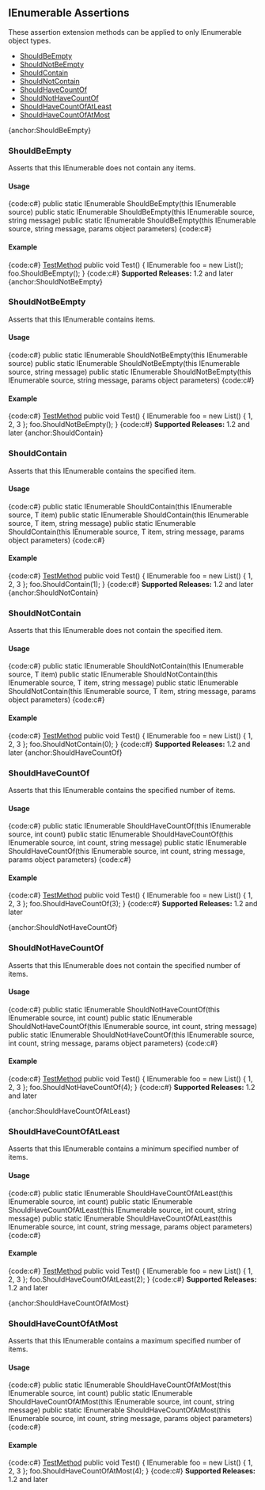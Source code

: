 ## IEnumerable<T> Assertions
These assertion extension methods can be applied to only IEnumerable<T> object types.

* [ShouldBeEmpty](#ShouldBeEmpty)
* [ShouldNotBeEmpty](#ShouldNotBeEmpty)
* [ShouldContain](#ShouldContain)
* [ShouldNotContain](#ShouldNotContain)
* [ShouldHaveCountOf](#ShouldHaveCountOf)
* [ShouldNotHaveCountOf](#ShouldNotHaveCountOf)
* [ShouldHaveCountOfAtLeast](#ShouldHaveCountOfAtLeast)
* [ShouldHaveCountOfAtMost](#ShouldHaveCountOfAtMost)

{anchor:ShouldBeEmpty}
### ShouldBeEmpty
Asserts that this IEnumerable<T> does not contain any items.
#### Usage
{code:c#}
public static IEnumerable<T> ShouldBeEmpty<T>(this IEnumerable<T> source)
public static IEnumerable<T> ShouldBeEmpty<T>(this IEnumerable<T> source, string message)
public static IEnumerable<T> ShouldBeEmpty<T>(this IEnumerable<T> source, string message, params object[]() parameters)
{code:c#}
#### Example
{code:c#}
[TestMethod](TestMethod)
public void Test()
{
   IEnumerable<int> foo = new List<int>();
   foo.ShouldBeEmpty();
}
{code:c#}
**Supported Releases:** 1.2 and later
{anchor:ShouldNotBeEmpty}
### ShouldNotBeEmpty
Asserts that this IEnumerable<T> contains items.
#### Usage
{code:c#}
public static IEnumerable<T> ShouldNotBeEmpty<T>(this IEnumerable<T> source)
public static IEnumerable<T> ShouldNotBeEmpty<T>(this IEnumerable<T> source, string message)
public static IEnumerable<T> ShouldNotBeEmpty<T>(this IEnumerable<T> source, string message, params object[]() parameters)
{code:c#}
#### Example
{code:c#}
[TestMethod](TestMethod)
public void Test()
{
   IEnumerable<int> foo = new List<int>() { 1, 2, 3 };
   foo.ShouldNotBeEmpty();
}
{code:c#}
**Supported Releases:** 1.2 and later
{anchor:ShouldContain}
### ShouldContain
Asserts that this IEnumerable<T> contains the specified item.
#### Usage
{code:c#}
public static IEnumerable<T> ShouldContain<T>(this IEnumerable<T> source, T item)
public static IEnumerable<T> ShouldContain<T>(this IEnumerable<T> source, T item, string message)
public static IEnumerable<T> ShouldContain<T>(this IEnumerable<T> source, T item, string message, params object[]() parameters)
{code:c#}
#### Example
{code:c#}
[TestMethod](TestMethod)
public void Test()
{
   IEnumerable<int> foo = new List<int>() { 1, 2, 3 };
   foo.ShouldContain(1);
}
{code:c#}
**Supported Releases:** 1.2 and later
{anchor:ShouldNotContain}
### ShouldNotContain
Asserts that this IEnumerable<T> does not contain the specified item.
#### Usage
{code:c#}
public static IEnumerable<T> ShouldNotContain<T>(this IEnumerable<T> source, T item)
public static IEnumerable<T> ShouldNotContain<T>(this IEnumerable<T> source, T item, string message)
public static IEnumerable<T> ShouldNotContain<T>(this IEnumerable<T> source, T item, string message, params object[]() parameters)
{code:c#}
#### Example
{code:c#}
[TestMethod](TestMethod)
public void Test()
{
   IEnumerable<int> foo = new List<int>() { 1, 2, 3 };
   foo.ShouldNotContain(0);
}
{code:c#}
**Supported Releases:** 1.2 and later
{anchor:ShouldHaveCountOf}
### ShouldHaveCountOf
Asserts that this IEnumerable<T> contains the specified number of items.
#### Usage
{code:c#}
public static IEnumerable<T> ShouldHaveCountOf<T>(this IEnumerable<T> source, int count)
public static IEnumerable<T> ShouldHaveCountOf<T>(this IEnumerable<T> source, int count, string message)
public static IEnumerable<T> ShouldHaveCountOf<T>(this IEnumerable<T> source, int count, string message, params object[]() parameters)
{code:c#}
#### Example
{code:c#}
[TestMethod](TestMethod)
public void Test()
{
   IEnumerable<int> foo = new List<int>() { 1, 2, 3 };
   foo.ShouldHaveCountOf(3);
}
{code:c#}
**Supported Releases:** 1.2 and later

{anchor:ShouldNotHaveCountOf}
### ShouldNotHaveCountOf
Asserts that this IEnumerable<T> does not contain the specified number of items.
#### Usage
{code:c#}
public static IEnumerable<T> ShouldNotHaveCountOf<T>(this IEnumerable<T> source, int count)
public static IEnumerable<T> ShouldNotHaveCountOf<T>(this IEnumerable<T> source, int count, string message)
public static IEnumerable<T> ShouldNotHaveCountOf<T>(this IEnumerable<T> source, int count, string message, params object[]() parameters)
{code:c#}
#### Example
{code:c#}
[TestMethod](TestMethod)
public void Test()
{
   IEnumerable<int> foo = new List<int>() { 1, 2, 3 };
   foo.ShouldNotHaveCountOf(4);
}
{code:c#}
**Supported Releases:** 1.2 and later

{anchor:ShouldHaveCountOfAtLeast}
### ShouldHaveCountOfAtLeast
Asserts that this IEnumerable<T> contains a minimum specified number of items.
#### Usage
{code:c#}
public static IEnumerable<T> ShouldHaveCountOfAtLeast<T>(this IEnumerable<T> source, int count)
public static IEnumerable<T> ShouldHaveCountOfAtLeast<T>(this IEnumerable<T> source, int count, string message)
public static IEnumerable<T> ShouldHaveCountOfAtLeast<T>(this IEnumerable<T> source, int count, string message, params object[]() parameters)
{code:c#}
#### Example
{code:c#}
[TestMethod](TestMethod)
public void Test()
{
   IEnumerable<int> foo = new List<int>() { 1, 2, 3 };
   foo.ShouldHaveCountOfAtLeast(2);
}
{code:c#}
**Supported Releases:** 1.2 and later

{anchor:ShouldHaveCountOfAtMost}
### ShouldHaveCountOfAtMost
Asserts that this IEnumerable<T> contains a maximum specified number of items.
#### Usage
{code:c#}
public static IEnumerable<T> ShouldHaveCountOfAtMost<T>(this IEnumerable<T> source, int count)
public static IEnumerable<T> ShouldHaveCountOfAtMost<T>(this IEnumerable<T> source, int count, string message)
public static IEnumerable<T> ShouldHaveCountOfAtMost<T>(this IEnumerable<T> source, int count, string message, params object[]() parameters)
{code:c#}
#### Example
{code:c#}
[TestMethod](TestMethod)
public void Test()
{
   IEnumerable<int> foo = new List<int>() { 1, 2, 3 };
   foo.ShouldHaveCountOfAtMost(4);
}
{code:c#}
**Supported Releases:** 1.2 and later